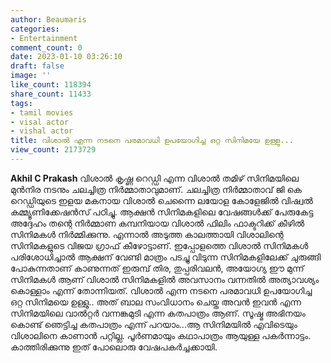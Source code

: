 ```yaml
---
author: Beaumaris
categories:
- Entertainment
comment_count: 0
date: 2023-01-10 03:26:10
draft: false
image: ''
like_count: 118394
share_count: 11433
tags:
- tamil movies
- visal actor
- vishal actor
title: വിശാൽ എന്ന നടനെ പരമാവധി ഉപയോഗിച്ച ഒറ്റ സിനിമയേ ഉള്ളു...
view_count: 2173729
---
```


**Akhil C Prakash** വിശാൽ കൃഷ്ണ റെഡ്ഡി എന്ന വിശാൽ തമിഴ് സിനിമയിലെ മുൻനിര നടനും ചലച്ചിത്ര നിർമ്മാതാവുമാണ്. ചലച്ചിത്ര നിർമ്മാതാവ് ജി കെ റെഡ്ഡിയുടെ ഇളയ മകനായ വിശാൽ ചെന്നൈ ലയോള കോളേജിൽ വിഷ്വൽ കമ്മ്യൂണിക്കേഷൻസ് പഠിച്ചു. ആക്ഷൻ സിനിമകളിലെ വേഷങ്ങൾക്ക് പേരുകേട്ട അദ്ദേഹം തന്റെ നിർമ്മാണ കമ്പനിയായ വിശാൽ ഫിലിം ഫാക്ടറിക്ക് കീഴിൽ സിനിമകൾ നിർമ്മിക്കുന്നു. എന്നാൽ അടുത്ത കാലത്തായി വിശാലിന്റെ സിനിമകളുടെ വിജയ ഗ്രാഫ് കീഴോട്ടാണ്. ഇപ്പോളത്തെ വിശാൽ സിനിമകൾ പരിശോധിച്ചാൽ ആക്ഷന് വേണ്ടി മാത്രം പടച്ചു വിടുന്ന സിനിമകളിലേക്ക് ചുരുങ്ങി പോകുന്നതാണ് കാണുന്നത് ഇരുമ്പ് തിര, തുപ്പരിവലൻ, അയോഗ്യ ഈ മുന്ന് സിനിമകൾ ആണ് വിശാൽ സിനിമകളിൽ അവസാനം വന്നതിൽ അത്യാവശ്യം കൊള്ളാം എന്ന് തോന്നിയത്. വിശാൽ എന്ന നടനെ പരമാവധി ഉപയോഗിച്ച ഒറ്റ സിനിമയെ ഉള്ളു.. അത് ബാല സംവിധാനം ചെയ്ത അവൻ ഇവൻ എന്ന സിനിമയിലെ വാൽറ്റർ വന്നങ്കമുടി എന്ന കതപാത്രം ആണ്. സൂഷ്മ അഭിനയം കൊണ്ട് ഞെട്ടിച്ച കതപാത്രം എന്ന് പറയാം...ആ സിനിമയിൽ എവിടെയും വിശാലിനെ കാണാൻ പറ്റില്ല. പൂർണമായും കഥാപാത്രം ആയുള്ള പകർന്നാട്ടം. കാത്തിരിക്കുന്നു ഇത് പോലൊരു വേഷപകർച്ചക്കായി.